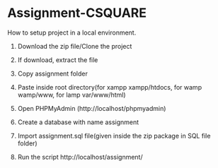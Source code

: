 # Assignment-CSQUARE

How to setup project in a local environment.

1. Download the zip file/Clone the project

2. If download, extract the file

3. Copy assignment folder

4. Paste inside root directory(for xampp xampp/htdocs, for wamp wamp/www, for lamp var/www/html)

5. Open PHPMyAdmin (http://localhost/phpmyadmin)

6. Create a database with name assignment

7. Import assignment.sql file(given inside the zip package in SQL file folder)

8. Run the script http://localhost/assignment/
